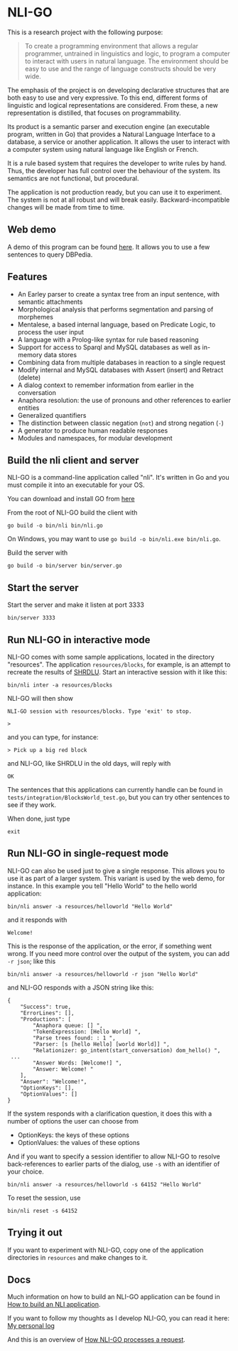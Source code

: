 # NLI-GO

This is a research project with the following purpose:

> To create a programming environment that allows a regular programmer, untrained in linguistics and logic, to program a computer to interact with users in natural language. The environment should be easy to use and the range of language constructs should be very wide.

The emphasis of the project is on developing declarative structures that are both easy to use and very expressive. To this end, different forms of linguistic and logical representations are considered. From these, a new representation is distilled, that focuses on programmability.

Its product is a semantic parser and execution engine (an executable program, written in Go) that provides a Natural Language Interface to a database, a service or another application. It allows the user to interact with a computer system using natural language like English or French.

It is a rule based system that requires the developer to write rules by hand. Thus, the developer has full control over the behaviour of the system. Its semantics are not functional, but procedural.

The application is not production ready, but you can use it to experiment. The system is not at all robust and will break easily. Backward-incompatible changes will be made from time to time.

## Web demo

A demo of this program can be found [here](http://patrickvanbergen.com/dbpedia/app/). It allows you to use a few sentences to query DBPedia.

## Features

* An Earley parser to create a syntax tree from an input sentence, with semantic attachments
* Morphological analysis that performs segmentation and parsing of morphemes
* Mentalese, a based internal language, based on Predicate Logic, to process the user input
* A language with a Prolog-like syntax for rule based reasoning
* Support for access to Sparql and MySQL databases as well as in-memory data stores
* Combining data from multiple databases in reaction to a single request
* Modify internal and MySQL databases with Assert (insert) and Retract (delete)
* A dialog context to remember information from earlier in the conversation
* Anaphora resolution: the use of pronouns and other references to earlier entities
* Generalized quantifiers
* The distinction between classic negation (`not`) and strong negation (`-`)
* A generator to produce human readable responses
* Modules and namespaces, for modular development

## Build the nli client and server

NLI-GO is a command-line application called "nli". It's written in Go and you must compile it into an executable for your OS.

You can download and install GO from [here](https://golang.org/dl/)

From the root of NLI-GO build the client with

    go build -o bin/nli bin/nli.go

On Windows, you may want to use `go build -o bin/nli.exe bin/nli.go`.

Build the server with

    go build -o bin/server bin/server.go

## Start the server

Start the server and make it listen at port 3333

    bin/server 3333

## Run NLI-GO in interactive mode

NLI-GO comes with some sample applications, located in the directory "resources". The application `resources/blocks`, for example, is an attempt to recreate the results of [SHRDLU](https://en.wikipedia.org/wiki/SHRDLU). Start an interactive session with it like this:

    bin/nli inter -a resources/blocks

NLI-GO will then show

    NLI-GO session with resources/blocks. Type 'exit' to stop.

    >

and you can type, for instance:

    > Pick up a big red block

and NLI-GO, like SHRDLU in the old days, will reply with

    OK

The sentences that this applications can currently handle can be found in `tests/integration/BlocksWorld_test.go`, but you can try other sentences to see if they work.

When done, just type

    exit

## Run NLI-GO in single-request mode

NLI-GO can also be used just to give a single response. This allows you to use it as part of a larger system. This variant is used by the web demo, for instance. In this example you tell "Hello World" to the hello world application:

    bin/nli answer -a resources/helloworld "Hello World"

and it responds with

    Welcome!

This is the response of the application, or the error, if something went wrong. If you need more control over the output of the system, you can add `-r json`; like this

    bin/nli answer -a resources/helloworld -r json "Hello World"

and NLI-GO responds with a JSON string like this:

    {
        "Success": true,
        "ErrorLines": [],
        "Productions": [
            "Anaphora queue: [] ",
            "TokenExpression: [Hello World] ",
            "Parse trees found: : 1 ",
            "Parser: [s [hello Hello] [world World]] ",
            "Relationizer: go_intent(start_conversation) dom_hello() ",
     ...
            "Answer Words: [Welcome!] ",
            "Answer: Welcome! "
        ],
        "Answer": "Welcome!",
        "OptionKeys": [],
        "OptionValues": []
    }

If the system responds with a clarification question, it does this with a number of options the user can choose from

* OptionKeys: the keys of these options
* OptionValues: the values of these options

And if you want to specify a session identifier to allow NLI-GO to resolve back-references to earlier parts of the dialog, use `-s` with an identifier of your choice.

    bin/nli answer -a resources/helloworld -s 64152 "Hello World"

To reset the session, use

    bin/nli reset -s 64152

## Trying it out

If you want to experiment with NLI-GO, copy one of the application directories in `resources` and make changes to it.

## Docs

Much information on how to build an NLI-GO application can be found in [How to build an NLI application](doc/manual/knowledge-engineer/index.md).

If you want to follow my thoughts as I develop NLI-GO, you can read it here: [My personal log](doc/remarks.md)

And this is an overview of [How NLI-GO processes a request](doc/manual/system-developer/processing.md).
